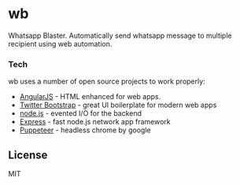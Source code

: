 # wb

Whatsapp Blaster. Automatically send whatsapp message to multiple recipient using web automation.

### Tech

wb uses a number of open source projects to work properly:

* [AngularJS] - HTML enhanced for web apps.
* [Twitter Bootstrap] - great UI boilerplate for modern web apps
* [node.js] - evented I/O for the backend
* [Express] - fast node.js network app framework
* [Puppeteer] - headless chrome by google


License
----

MIT


    
   [node.js]: <http://nodejs.org>
   [Twitter Bootstrap]: <http://twitter.github.com/bootstrap/>
   [express]: <http://expressjs.com>
   [AngularJS]: <http://angularjs.org>
   [Puppeteer]: <https://pptr.dev/>
  
